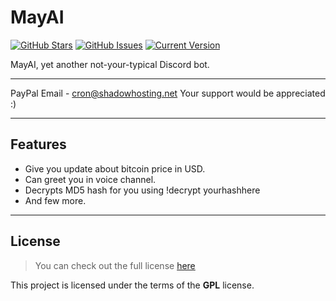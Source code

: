 MayAI
============
[![GitHub Stars](https://img.shields.io/github/stars/cron-ai/MayAI.svg)](cron-ai/MayAI/stargazers) [![GitHub Issues](https://img.shields.io/github/issues/cron-ai/MayAI.svg)](https://github.com/IgorAntun/node-chat/issues) [![Current Version](https://img.shields.io/badge/version-1.0.7-green.svg)](https://github.com/cron-ai/MayAI)

MayAI, yet another not-your-typical Discord bot.


---

PayPal Email - cron@shadowhosting.net 
Your support would be appreciated :)

---

## Features
- Give you update about bitcoin price in USD.
- Can greet you in voice channel.
- Decrypts MD5 hash for you using !decrypt yourhashhere
- And few more.
---

## License
>You can check out the full license [here](https://github.com/cron-ai/MayAI/blob/master/LICENSE)

This project is licensed under the terms of the **GPL** license.
